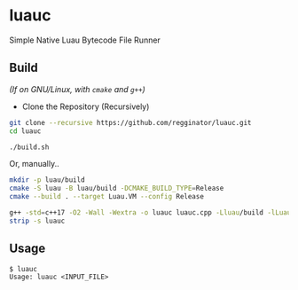 # luauc

Simple Native Luau Bytecode File Runner

## Build

*(If on GNU/Linux, with `cmake` and `g++`)*

* Clone the Repository (Recursively)

```sh
git clone --recursive https://github.com/regginator/luauc.git
cd luauc
```

```sh
./build.sh
```

Or, manually..

```sh
mkdir -p luau/build
cmake -S luau -B luau/build -DCMAKE_BUILD_TYPE=Release
cmake --build . --target Luau.VM --config Release

g++ -std=c++17 -O2 -Wall -Wextra -o luauc luauc.cpp -Lluau/build -lLuau.VM
strip -s luauc
```

## Usage

```txt
$ luauc
Usage: luauc <INPUT_FILE>
```
